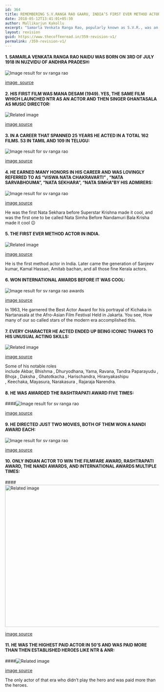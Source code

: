 ```yaml
---
id: 364
title: REMEMBERING S.V.RANGA RAO GAARU, INDIA’S FIRST EVER METHOD ACTOR
date: 2018-05-12T13:41:01+05:30
author: Mallikarjun Kakollu
excerpt: "Samarla Venkata Ranga Rao, popularly known as S.V.R., was an Indian film actor, director and producer known for his works in Telugu cinema and Tamil cinema. India's first ever method actor."
layout: revision
guid: https://www.thecoffeeread.in/359-revision-v1/
permalink: /359-revision-v1/
---
```

#### 1. SAMARLA VENKATA RANGA RAO NAIDU WAS BORN ON 3RD OF JULY 1918 IN NUZVIDU OF ANDHRA PRADESH:

![Image result for sv ranga rao](https://upload.wikimedia.org/wikipedia/commons/3/33/SV_Ranga_Rao_%28SVR%29%2C_Tummalapalli_Kshetrayya_Kalakshetram_Vijayawada.JPG) 

[image  source](https://www.google.co.in/search?q=sv+ranga+rao&tbm=isch&source=lnt&tbs=isz:lt,islt:xga&sa=X&ved=0ahUKEwjfut6j1__aAhWIvo8KHWiaCZ8QpwUIHw&biw=1350&bih=610&dpr=1#imgrc=aqxA8i5pzyjKHM:)

#### 2. HIS FIRST FILM WAS MANA DESAM (1949). YES, THE SAME FILM WHICH LAUNCHED NTR AS AN ACTOR AND THEN SINGER GHANTASALA AS MUSIC DIRECTOR:

![Related image](https://i.ytimg.com/vi/ilyE8jAgjSc/maxresdefault.jpg) 

[image source](https://www.google.co.in/search?biw=1350&bih=610&tbs=isz%3Alt%2Cislt%3Axga&tbm=isch&sa=1&ei=apz2WrepF4eFvQSlvJSACA&q=sv+ranga+rao&oq=sv+ranga+rao&gs_l=img.3...29226.29226.0.29460.1.1.0.0.0.0.0.0..0.0....0...1c.1.64.img..1.0.0....0.ZGDOJ5p_Aq4#imgdii=T-GWEg6o6i08dM:&imgrc=9tzPi_wlATXFRM:)

#### 3. IN A CAREER THAT SPANNED 25 YEARS HE ACTED IN A TOTAL 162 FILMS. 53 IN TAMIL AND 109 IN TELUGU:

![Image result for sv ranga rao](https://i.ytimg.com/vi/Oksj42lLO24/maxresdefault.jpg) 

[image source](https://www.google.co.in/search?biw=1350&bih=610&tbs=isz%3Alt%2Cislt%3Axga&tbm=isch&sa=1&ei=apz2WrepF4eFvQSlvJSACA&q=sv+ranga+rao&oq=sv+ranga+rao&gs_l=img.3...29226.29226.0.29460.1.1.0.0.0.0.0.0..0.0....0...1c.1.64.img..1.0.0....0.ZGDOJ5p_Aq4#imgrc=jApDCpdRduYvtM:)

#### 4. HE EARNED MANY HONORS IN HIS CAREER AND WAS LOVINGLY REFERRED TO AS “VISWA NATA CHAKRAVARTI” , “NATA SARVABHOUMA”, “NATA SEKHARA”, “NATA SIMHA”BY HIS ADMIRERS:

![Image result for sv ranga rao](https://s1-ssl.dmcdn.net/CWrEk/x1080-Pe0.jpg) 

[image source](https://www.google.co.in/search?biw=1350&bih=610&tbs=isz%3Alt%2Cislt%3Axga&tbm=isch&sa=1&ei=apz2WrepF4eFvQSlvJSACA&q=sv+ranga+rao&oq=sv+ranga+rao&gs_l=img.3...29226.29226.0.29460.1.1.0.0.0.0.0.0..0.0....0...1c.1.64.img..1.0.0....0.ZGDOJ5p_Aq4#imgrc=vdbavGRya0BpWM:)

He was the first Nata Sekhara before Superstar Krishna made it cool, and was the first one to be called Nata Simha Before Nandamuri Bala Krisha made it cool 😉

#### 5. THE FIRST EVER METHOD ACTOR IN INDIA.

![Related image](https://i.ytimg.com/vi/x5lJ1YG4YCU/maxresdefault.jpg) 

[image source](https://www.google.co.in/search?q=sv+ranga+rao&tbs=rimg:Cfbcz4v8JQE1IjjwTmVbUztB9u9u9g_14cJ92qhJPsB2JAexP4ZYSDqjqLVAcYGjX1_16AiQWPIv_1OZV4DXy8m1tw89CoSCfBOZVtTO0H2ERECo7Q8wsRAKhIJ7272D_1hwn3YRvTL51FMbpoEqEgmqEk-wHYkB7BHUNb_1_1IG9WDCoSCU_1hlhIOqOotEeRGa6YJXZcEKhIJUBxgaNfX_1oARzRO_1hMogTK8qEgmJBY8i_185lXhGVsIifdy4TuyoSCQNfLybW3Dz0EQ2QPe7UcVOh,isz:lt,islt:xga&tbm=isch&source=lnt&sa=X&ved=0ahUKEwi96Jy_2v_aAhUHq48KHbNeCmEQpwUIHw&biw=1350&bih=561&dpr=1#imgdii=skBtvxxEblys5M:&imgrc=VohnU8JskFRi4M:)

He is the first method actor in India. Later came the generation of Sanjeev kumar, Kamal Hassan, Amitab bachan, and all those fine Kerala actors.

#### 6. WON INTERNATIONAL AWARDS BEFORE IT WAS COOL:

![Image result for sv ranga rao awards](https://pbs.twimg.com/media/DckG9NzVMAAwWYG.jpg) 

[image source](https://www.google.co.in/search?biw=1350&bih=610&tbs=isz%3Alt%2Cislt%3Axga&tbm=isch&sa=1&ei=iZz2WsmCGIvhvASvq5eQBA&q=sv+ranga+rao+awards&oq=sv+ranga+rao+awards&gs_l=img.3..0i24k1.318472.319864.0.320832.7.4.0.3.3.0.259.481.2-2.2.0....0...1c.1.64.img..2.5.502...0j35i39k1j0i67k1.0.pPhaEevwntk#imgrc=-aBohTUYGkm_dM:)

In 1963, He garnered the Best Actor Award for his portrayal of Kichaka in Nartanasala at the Afro-Asian Film Festival Held in Jakarta. You see, How many of our so called stars of the modern era accomplished this.

#### 7. EVERY CHARACTER HE ACTED ENDED UP BEING ICONIC THANKS TO HIS UNUSUAL ACTING SKILLS:

![Related image](http://www.teluguone.com/tmdbuserfiles/SVR(1).jpg) 

[image source](https://www.google.co.in/search?biw=1350&bih=610&tbs=isz%3Alt%2Cislt%3Axga&tbm=isch&sa=1&ei=iZz2WsmCGIvhvASvq5eQBA&q=sv+ranga+rao+awards&oq=sv+ranga+rao+awards&gs_l=img.3..0i24k1.318472.319864.0.320832.7.4.0.3.3.0.259.481.2-2.2.0....0...1c.1.64.img..2.5.502...0j35i39k1j0i67k1.0.pPhaEevwntk#imgdii=ujw7JVF7xbMU0M:&imgrc=-aBohTUYGkm_dM:)

Some of his notable roles include Akbar, Bhishma , Dhuryodhana, Yama, Ravana, Tandra Paparayudu , Bhoja , Daksha , Ghatotkacha , Harischandra, Hiranyakashipu , Keechaka, Mayasura, Narakasura , Rajaraja Narendra.

#### 8. HE WAS AWARDED THE RASHTRAPATI AWARD FIVE TIMES:

####![Image result for sv ranga rao](https://i.ytimg.com/vi/k5A46ZL7KCA/maxresdefault.jpg) 

[image source](https://www.google.co.in/search?biw=1350&bih=610&tbs=isz%3Alt%2Cislt%3Axga&tbm=isch&sa=1&ei=3J32WpHUHYvsvgTD7ozoCg&q=sv+ranga+rao+&oq=sv+ranga+rao+&gs_l=img.3..35i39k1l2j0i67k1j0l2j0i67k1l2j0l3.305552.305552.0.305844.1.1.0.0.0.0.273.273.2-1.1.0....0...1c.1.64.img..0.1.271....0.7Uyd6i0PfrE#imgrc=9tzPi_wlATXFRM:)

#### 9. HE DIRECTED JUST TWO MOVIES, BOTH OF THEM WON A NANDI AWARD EACH:

![Image result for sv ranga rao](https://s3.ap-southeast-1.amazonaws.com/images.deccanchronicle.com/3642b7e406cc8afa0d7c2236ec5f094b2f5a7899-tc-img-preview.jpg) 

[image source](https://www.google.co.in/search?q=sv+ranga+rao&tbm=isch&tbs=rimg:Cfbcz4v8JQE1IjjwTmVbUztB9u9u9g_14cJ92qhJPsB2JAexP4ZYSDqjqLVAcYGjX1_16AiQWPIv_1OZV4DXy8m1tw89CoSCfBOZVtTO0H2ERECo7Q8wsRAKhIJ7272D_1hwn3YRvTL51FMbpoEqEgmqEk-wHYkB7BHUNb_1_1IG9WDCoSCU_1hlhIOqOotEeRGa6YJXZcEKhIJUBxgaNfX_1oARzRO_1hMogTK8qEgmJBY8i_185lXhGVsIifdy4TuyoSCQNfLybW3Dz0EQ2QPe7UcVOh&tbo=u&sa=X&ved=2ahUKEwiu-eOo2v_aAhWLqo8KHQWoDs4Q9C96BAgBEBs&biw=1350&bih=610&dpr=1#imgrc=zCrEeSrYPkUdzM:)

#### 10. ONLY INDIAN ACTOR TO WIN THE FILMFARE AWARD, RASHTRAPATI AWARD, THE NANDI AWARDS, AND INTERNATIONAL AWARDS MULTIPLE TIMES:

####<img class="" src="http://www.teluguwishesh.com/media/k2/items/src/5b384206376f3c0065194baacac383ac.jpg" alt="Related image" width="699" height="466" /> 

[image source](https://www.google.co.in/search?q=sv+ranga+rao&tbm=isch&tbs=rimg:Cfbcz4v8JQE1IjjwTmVbUztB9u9u9g_14cJ92qhJPsB2JAexP4ZYSDqjqLVAcYGjX1_16AiQWPIv_1OZV4DXy8m1tw89CoSCfBOZVtTO0H2ERECo7Q8wsRAKhIJ7272D_1hwn3YRvTL51FMbpoEqEgmqEk-wHYkB7BHUNb_1_1IG9WDCoSCU_1hlhIOqOotEeRGa6YJXZcEKhIJUBxgaNfX_1oARzRO_1hMogTK8qEgmJBY8i_185lXhGVsIifdy4TuyoSCQNfLybW3Dz0EQ2QPe7UcVOh&tbo=u&sa=X&ved=2ahUKEwiu-eOo2v_aAhWLqo8KHQWoDs4Q9C96BAgBEBs&biw=1350&bih=610&dpr=1#imgrc=GsHDvLpJj9Pt5M:https://www.google.co.in/search?q=sv+ranga+rao&tbm=isch&tbs=rimg:Cfbcz4v8JQE1IjjwTmVbUztB9u9u9g_14cJ92qhJPsB2JAexP4ZYSDqjqLVAcYGjX1_16AiQWPIv_1OZV4DXy8m1tw89CoSCfBOZVtTO0H2ERECo7Q8wsRAKhIJ7272D_1hwn3YRvTL51FMbpoEqEgmqEk-wHYkB7BHUNb_1_1IG9WDCoSCU_1hlhIOqOotEeRGa6YJXZcEKhIJUBxgaNfX_1oARzRO_1hMogTK8qEgmJBY8i_185lXhGVsIifdy4TuyoSCQNfLybW3Dz0EQ2QPe7UcVOh&tbo=u&sa=X&ved=2ahUKEwiu-eOo2v_aAhWLqo8KHQWoDs4Q9C96BAgBEBs&biw=1350&bih=610&dpr=1#imgrc=GsHDvLpJj9Pt5M:)

#### 11. HE WAS THE HIGHEST PAID ACTOR IN 50’S AND WAS PAID MORE THAN THEN ESTABLISHED HEROES LIKE NTR & ANR:

####![Related image](http://4.bp.blogspot.com/-7KE8ufB9TGU/TlCUkXk3uXI/AAAAAAAAEXg/02-uXsn19Z4/s1600/patala-bhairavi2.png) 

[image source](https://www.google.co.in/search?q=sv+ranga+rao&tbm=isch&tbs=rimg:Cfbcz4v8JQE1IjjwTmVbUztB9u9u9g_14cJ92qhJPsB2JAexP4ZYSDqjqLVAcYGjX1_16AiQWPIv_1OZV4DXy8m1tw89CoSCfBOZVtTO0H2ERECo7Q8wsRAKhIJ7272D_1hwn3YRvTL51FMbpoEqEgmqEk-wHYkB7BHUNb_1_1IG9WDCoSCU_1hlhIOqOotEeRGa6YJXZcEKhIJUBxgaNfX_1oARzRO_1hMogTK8qEgmJBY8i_185lXhGVsIifdy4TuyoSCQNfLybW3Dz0EQ2QPe7UcVOh&tbo=u&sa=X&ved=2ahUKEwiu-eOo2v_aAhWLqo8KHQWoDs4Q9C96BAgBEBs&biw=1350&bih=610&dpr=1#imgdii=p0BhgE5dEmGb_M:&imgrc=uLMx_Vls8ZEgsM:)

The only actor of that era who didn’t play the hero and was paid more than the heroes.

&nbsp;